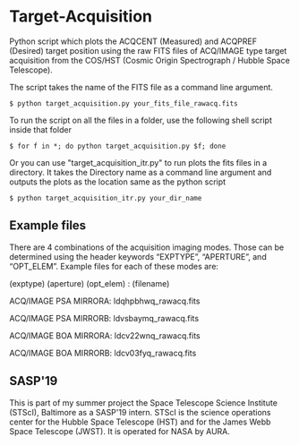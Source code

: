 # Target-Acquisition
Python script which plots the ACQCENT (Measured) and ACQPREF (Desired) target position using the raw FITS files of ACQ/IMAGE type target acquisition from the COS/HST (Cosmic Origin Spectrograph / Hubble Space Telescope).

The script takes the name of the FITS file as a command line argument.

`$ python target_acquisition.py your_fits_file_rawacq.fits`

To run the script on all the files in a folder, use the following shell script inside that folder

`$ for f in *; do python target_acquisition.py $f; done`

Or you can use "target_acquisition_itr.py" to run plots the fits files in a directory. It takes the Directory name as a command line argument and outputs the plots as the location same as the python script

`$ python target_acquisition_itr.py your_dir_name`

## Example files
There are 4 combinations of the acquisition imaging modes. Those can be determined using the header keywords “EXPTYPE”, “APERTURE”, and “OPT_ELEM”. Example files for each of these modes are:

(exptype) (aperture) (opt_elem) : (filename)

ACQ/IMAGE PSA MIRRORA: ldqhpbhwq_rawacq.fits

ACQ/IMAGE PSA MIRRORB: ldvsbaymq_rawacq.fits

ACQ/IMAGE BOA MIRRORA: ldcv22wnq_rawacq.fits

ACQ/IMAGE BOA MIRRORB: ldcv03fyq_rawacq.fits
 
## SASP'19
This is part of my summer project the Space Telescope Science Institute (STScI), Baltimore as a SASP'19 intern. STScI is the science operations center for the Hubble Space Telescope (HST) and for the James Webb Space Telescope (JWST). It is operated for NASA by AURA.

